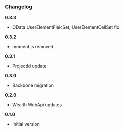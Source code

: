 ### Changelog

**0.3.3**

* OData UserElementFieldSet, UserElementCellSet fix

**0.3.2**

* moment.js removed

**0.3.1**

* ProjectId update

**0.3.0**

* Backbone migration

**0.2.0**

* Wealth WebApi updates

**0.1.0**

* Initial version

